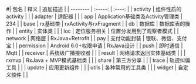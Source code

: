#| 包名        | 释义   |  追加描述  |
 | --------   | :-----:  | :----:  |
 | activity      | 组件性质的activity   |        |
 | adapter        |   适配器   |      |
 | app        |    Application基础类及Activity管理类    |  234  |
 | base        |    rx基础类    |  rxActivity与rxFragment  |
 | db        |    数据库    |  数据库表的操作  |
 | entity        |    实体类    |    |
 | loc        |    定位服务相关    | 位置分发用到了观察者模式   |
 | network        |    网络层    | RxJava+Retrofit   |
 | pay        |    支付功能封装    | 银联、微信、支付宝   |
 | permission        |    Android 6.0+权限申请    | RxJava设计   |
 | push        |    即时通信    | Mqtt   |
 | receiver        |    系统级广播接收器    |    |
 | result        |    网络请求返回实体基础类    |    |
 | rxmvp        |    RxJava + MVP模式基础类    |    |
 | share        |    第三方分享    |    |
 | trace        |    轨迹纠偏工具    |    |
 | update        |    应用更新组件    |    |
 | utils        |    各种常用的工具类    |    |
 | widget        |    自定义控件   |    |